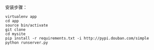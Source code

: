 安装步骤：

	virtualenv app
	cd app
	source bin/activate
	git clone
	cd mysite
	pip install -r requirements.txt -i http://pypi.douban.com/simple
	python runserver.py
	